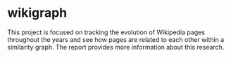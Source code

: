 # wikigraph
This project is focused on tracking the evolution of Wikipedia pages throughout the years and see how pages are related to each other within a similarity graph. The report provides more information about this research.
